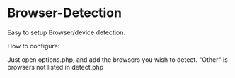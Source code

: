 Browser-Detection
=================

Easy to setup Browser/device detection.

How to configure:

Just open options.php, and add the browsers you wish to detect.
"Other" is browsers not listed in detect.php